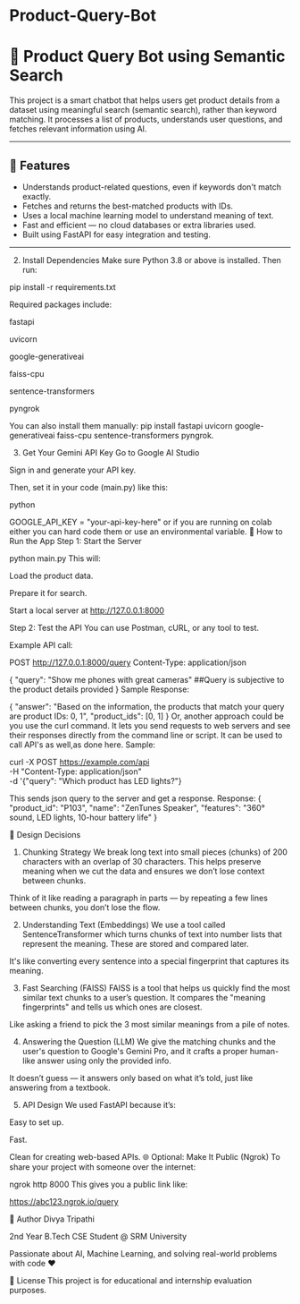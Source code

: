 # Product-Query-Bot
# 🧠 Product Query Bot using Semantic Search 

This project is a smart chatbot that helps users get product details from a dataset using meaningful search (semantic search), rather than keyword matching. It processes a list of products, understands user questions, and fetches relevant information using AI.

---

## 🚀 Features

- Understands product-related questions, even if keywords don't match exactly.
- Fetches and returns the best-matched products with IDs.
- Uses a local machine learning model to understand meaning of text.
- Fast and efficient — no cloud databases or extra libraries used.
- Built using FastAPI for easy integration and testing.

---
2. Install Dependencies
Make sure Python 3.8 or above is installed. Then run:

pip install -r requirements.txt

Required packages include:

fastapi

uvicorn

google-generativeai

faiss-cpu

sentence-transformers

pyngrok

You can also install them manually:
pip install fastapi uvicorn google-generativeai faiss-cpu sentence-transformers pyngrok.

3. Get Your Gemini API Key
Go to Google AI Studio

Sign in and generate your API key.

Then, set it in your code (main.py) like this:

python

GOOGLE_API_KEY = "your-api-key-here"
or if you are running on colab either you can hard code them or use an environmental variable. 
🧪 How to Run the App
Step 1: Start the Server

python main.py
This will:

Load the product data.

Prepare it for search.

Start a local server at http://127.0.0.1:8000

Step 2: Test the API
You can use Postman, cURL, or any tool to test.

Example API call:


POST http://127.0.0.1:8000/query
Content-Type: application/json

{
  "query": "Show me phones with great cameras"  ##Query is subjective to the product details provided
}
Sample Response:


{
  "answer": "Based on the information, the products that match your query are product IDs: 0, 1",
  "product_ids": [0, 1]
}
Or, another approach could be you use the curl command. 
It lets you send requests to web servers and see their responses directly from the command line or script.
It can be used to call API's as well,as done here.
Sample:

curl -X POST https://example.com/api \
  -H "Content-Type: application/json" \
  -d '{"query": "Which product has LED lights?"}

This sends json query to the server and get a response.
Response:
{
  "product_id": "P103",
  "name": "ZenTunes Speaker",
  "features": "360° sound, LED lights, 10-hour battery life"
}

🧩 Design Decisions 
1. Chunking Strategy
We break long text into small pieces (chunks) of 200 characters with an overlap of 30 characters. This helps preserve meaning when we cut the data and ensures we don’t lose context between chunks.

Think of it like reading a paragraph in parts — by repeating a few lines between chunks, you don’t lose the flow.

2. Understanding Text (Embeddings)
We use a tool called SentenceTransformer which turns chunks of text into number lists that represent the meaning. These are stored and compared later.

It's like converting every sentence into a special fingerprint that captures its meaning.

3. Fast Searching (FAISS)
FAISS is a tool that helps us quickly find the most similar text chunks to a user’s question. It compares the "meaning fingerprints" and tells us which ones are closest.

Like asking a friend to pick the 3 most similar meanings from a pile of notes.

4. Answering the Question (LLM)
We give the matching chunks and the user's question to Google's Gemini Pro, and it crafts a proper human-like answer using only the provided info.

It doesn’t guess — it answers only based on what it’s told, just like answering from a textbook.

5. API Design
We used FastAPI because it’s:

Easy to set up.

Fast.

Clean for creating web-based APIs.
🌐 Optional: Make It Public (Ngrok)
To share your project with someone over the internet:

ngrok http 8000
This gives you a public link like:

https://abc123.ngrok.io/query

👋 Author
Divya Tripathi

2nd Year B.Tech CSE Student @ SRM University

Passionate about AI, Machine Learning, and solving real-world problems with code ❤️

📝 License
This project is for educational and internship evaluation purposes.
